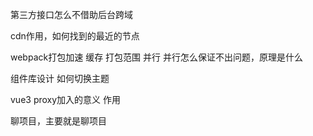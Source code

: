 第三方接口怎么不借助后台跨域

cdn作用，如何找到的最近的节点

webpack打包加速 缓存 打包范围 并行 并行怎么保证不出问题，原理是什么

组件库设计  如何切换主题

vue3 proxy加入的意义 作用

聊项目，主要就是聊项目